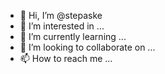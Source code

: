 - 👋 Hi, I’m @stepaske
- 👀 I’m interested in ...
- 🌱 I’m currently learning ...
- 💞️ I’m looking to collaborate on ...
- 📫 How to reach me ...

<!---
stepaske/stepaske is a ✨ special ✨ repository because its `README.md` (this file) appears on your GitHub profile.
You can click the Preview link to take a look at your changes.
--->
